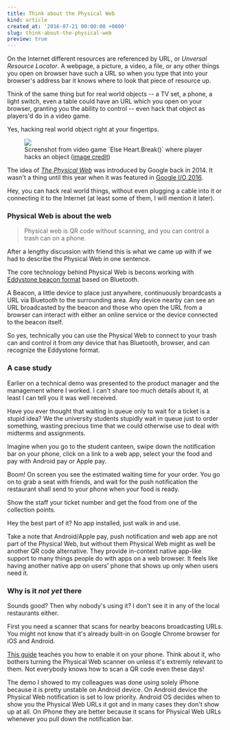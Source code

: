 ```yaml
---
title: Think about the Physical Web
kind: article
created_at: '2016-07-21 00:00:00 +0800'
slug: think-about-the-physical-web
preview: true
---
```


On the Internet different resources are referenced by URL, or *Unversal Resource Locator*. A webpage, a picture, a
video, a file, or any other things you open on browser have such a URL so when you type that into your browser's address
bar it knows where to look that piece of resource up.

Think of the same thing but for real world objects -- a TV set, a phone, a light switch, even a table could have an URL
which you open on your browser, granting you the ability to control -- even hack that object as players'd do in a video
game.

Yes, hacking real world object right at your fingertips.

<figure>
<img src='http://elseheartbreak.com/Hack2.jpg'/>
<figcaption>Screenshot from video game `Else Heart.Break()` where player hacks an object (<a href='http://elseheartbreak.com/'>image credit</a>)</figcaption>
</figure>

The idea of [*The Physical Web*](https://google.github.io/physical-web/) was introduced by Google back in 2014. It
wasn't a thing until this year when it was featured in [Google I/O 2016](https://www.youtube.com/watch?v=-kjzVB8plZE).

Hey, you can hack real world things, without even plugging a cable into it or connecting it to the Internet (at least some
of them, I will mention it later).

### Physical Web is about the web

> Physical web is QR code without scanning, and you can control a trash can on a phone.

After a lengthy discussion with friend this is what we came up with if we had to describe the Physical Web in one
sentence.

The core technology behind Physical Web is becons working with [Eddystone beacon format](https://github.com/google/eddystone) based on Bluetooth.

A Beacon, a little device to place just anywhere, continuously broardcasts a URL via Bluetooth to the surrounding area.
Any device nearby can see an URL broadcasted by the beacon and those who open the URL from a browser can interact with
either an online service or the device connected to the beacon itself.

So yes, technically you can use the Physical Web to connect to your trash can and control it from *any* device that has
Bluetooth, browser, and can recognize the Eddystone format.

### A case study

Earlier on a technical demo was presented to the product manager and the management where I worked. I can't share too much details about it, at least I can tell you it was well received.

Have you ever thought that waiting in queue only to wait for a ticket is a stupid idea? We the university students stupidly
wait in queue just to order something, wasting precious time that we could otherwise use to deal with midterms and assignments.

Imagine when you go to the student canteen, swipe down the notification bar on your phone, click on a link to a web app, select your
the food and pay with Android pay or Apple pay.

Boom! On screen you see the estimated waiting time for your order. You go on to grab a seat with friends, and wait for
the push notification the restaurant shall send to your phone when your food is ready.

Show the staff your ticket number and get the food from one of the collection points.

Hey the best part of it? No app installed, just walk in and use.

Take a note that Android/Apple pay, push notification and web app are not part of the Physical Web, but without them
Physical Web might as well be another QR code alternative. They provide in-context native app-like support to many
things people do with apps on a web browser. It feels like having another native app on users' phone that shows up only when
users need it.

### Why is it *not yet* there

Sounds good? Then why nobody's using it? I don't see it in any of the local restaurants either.

First you need a scanner that scans for nearby beacons broadcasting URLs. You might not know that it's already built-in
on Google Chrome browser for iOS and Android.

[This guide](https://support.google.com/chrome/answer/6239299) teaches you how to enable it on your phone. Think about
it, who bothers turning the Physical Web scanner on unless it's extremly relevant to them. Not everybody knows how to scan a QR code even
these days!

The demo I showed to my colleagues was done using solely iPhone because it is pretty unstable on Android device.
On Android device the Physical Web notification is set to low priority. Android OS decides when to show you the Physical Web URLs it got and in many cases they don't show up at all. On iPhone they are better because it scans for Physical Web URLs whenever you pull down the notification
bar.
